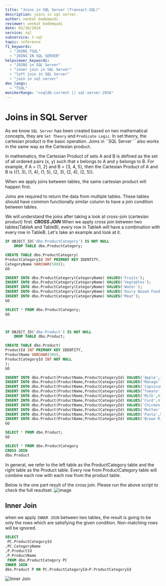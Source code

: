 ```yaml
---
title: "Joins in SQL Server (Transact-SQL)"
description: joins in sql server.
author: venkat bodempudi
reviewer: venkat bodempudi
date: 02/16/2024
service: sql
subservice: t-sql
topic: reference
f1_keywords:
  - "JOINS_TSQL"
  - "JOINS IN SQL SERVER"
helpviewer_keywords:
  - "JOINS in SQL Server"
  - "inner join in SQL Server"
  - "left join in SQL Server"
  - "join in sql server"
dev_langs:
  - "TSQL"
monikerRange: "=sqldb-current || sql-server-2016"
---
```

# Joins in SQL Server

As we know ```SQL Server``` has been created based on two mathematical concepts, they are ```Set Theory``` and ```Predicate Logic```. In set theory, the cartesian product is the basic operation. Joins in ``SQL Server``` also works in the same way as the Cartesian product.

In mathematics, the Cartesian Product of sets A and B is defined as the set of all ordered pairs (x, y) such that x belongs to A and y belongs to B. For example, if A = {1, 2} and B = {3, 4, 5}, then the Cartesian Product of A and B is {(1, 3), (1, 4), (1, 5), (2, 3), (2, 4), (2, 5)}.

When we apply joins between tables, the same cartesian product will happen first. 

Joins are required to return the data from multiple tables. These tables should have common functionally similar column to have a join condition
between tables.

We will understand the joins after taking a look at cross-join (cartesian product) first.
***CROSS JOIN***
When we apply cross join between two tables(TableA and TableB), every row in TableA will have a combination with every row in TableB.
Let's take an example and look at it.

```sql
IF OBJECT_ID('dbo.ProductCategory') IS NOT NULL
	DROP TABLE dbo.ProductCategory;

CREATE TABLE dbo.ProductCategory(
ProductCategoryId INT PRIMARY KEY IDENTITY,
CategoryName VARCHAR(500));
GO

INSERT INTO dbo.ProductCategory(CategoryName) VALUES('Fruits'); 
INSERT INTO dbo.ProductCategory(CategoryName) VALUES('Vegtables'); 
INSERT INTO dbo.ProductCategory(CategoryName) VALUES('Water'); 
INSERT INTO dbo.ProductCategory(CategoryName) VALUES('Dairy Based Food'); 
INSERT INTO dbo.ProductCategory(CategoryName) VALUES('Meat'); 
GO

SELECT * FROM dbo.ProductCategory;
GO



IF OBJECT_ID('dbo.Product') IS NOT NULL
	DROP TABLE dbo.Product;

CREATE TABLE dbo.Product(
ProductId INT PRIMARY KEY IDENTITY,
ProductName VARCHAR(500),
ProductCategoryId INT NOT NULL
);
GO

INSERT INTO dbo.Product(ProductName,ProductCategoryId) VALUES('Apple',1); 
INSERT INTO dbo.Product(ProductName,ProductCategoryId) VALUES('Manago',1); 
INSERT INTO dbo.Product(ProductName,ProductCategoryId) VALUES('Capsicum',2); 
INSERT INTO dbo.Product(ProductName,ProductCategoryId) VALUES('Tomato',2); 
INSERT INTO dbo.Product(ProductName,ProductCategoryId) VALUES('Milk',4); 
INSERT INTO dbo.Product(ProductName,ProductCategoryId) VALUES('Curd',4); 
INSERT INTO dbo.Product(ProductName,ProductCategoryId) VALUES('Chicken',5); 
INSERT INTO dbo.Product(ProductName,ProductCategoryId) VALUES('Mutton',5); 
INSERT INTO dbo.Product(ProductName,ProductCategoryId) VALUES('Pasta',50); 
INSERT INTO dbo.Product(ProductName,ProductCategoryId) VALUES('Brown Ric',65); 
GO

SELECT * FROM dbo.Product;
GO

SELECT * FROM dbo.ProductCategory
CROSS JOIN
dbo.Product
```
In general, we refer to the left table as the ProductCategory table and the right table as the Product table. Every row from ProductCategory table will combine each row with each row from the product table.

Below is the one part result of the cross join. Please run the above script to check the full resultset.
![image](https://github.com/bodempudi/CodeSnippets/assets/2835142/7138f574-377e-41fe-8c1a-afeadf9dec55)

## Inner Join
when we apply ```INNER JOIN``` between two tables, the result is going to be only the rows which are satisfying the given condition. Non-matching rows will be ignored.

```sql
SELECT 
 PC.ProductCategoryId	
,PC.CategoryName	
,P.ProductId	
,P.ProductName	
 FROM dbo.ProductCategory PC
INNER JOIN
dbo.Product P ON PC.ProductCategoryId=P.ProductCategoryId
```
![Inner Join](https://github.com/bodempudi/CodeSnippets/assets/2835142/247bce69-0327-4fe1-8c43-dd8d2164440e)

